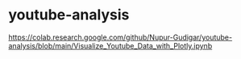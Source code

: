 # youtube-analysis
https://colab.research.google.com/github/Nupur-Gudigar/youtube-analysis/blob/main/Visualize_Youtube_Data_with_Plotly.ipynb
